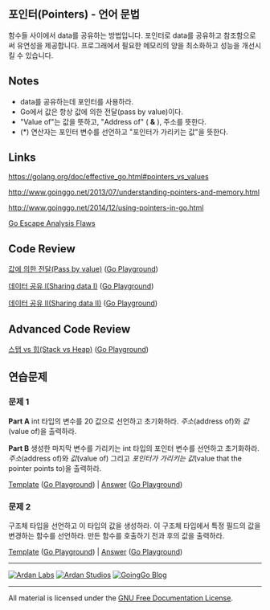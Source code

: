 ## 포인터(Pointers) - 언어 문법

함수들 사이에서 data를 공유하는 방법입니다. 포인터로 data를 공유하고 참조함으로써 유연성을 제공합니다. 프로그래에서 필요한 메모리의 양을 최소화하고 성능을 개선시킬 수 있습니다.

## Notes

* data를 공유하는데 포인터를 사용하라.
* Go에서 값은 항상 값에 의한 전달(pass by value)이다.
* "Value of"는 값을 뜻하고, "Address of" ( **&** ), 주소를 뜻한다.
* (*) 연산자는 포인터 변수를 선언하고 "포인터가 가리키는 값"을 뜻한다.

## Links

https://golang.org/doc/effective_go.html#pointers_vs_values

http://www.goinggo.net/2013/07/understanding-pointers-and-memory.html

http://www.goinggo.net/2014/12/using-pointers-in-go.html

[Go Escape Analysis Flaws](https://docs.google.com/document/d/1CxgUBPlx9iJzkz9JWkb6tIpTe5q32QDmz8l0BouG0Cw)

## Code Review

[값에 의한 전달(Pass by value)](example1/example1.go) ([Go Playground](https://play.golang.org/p/nNnsK6hWdP))

[데이터 공유 I(Sharing data I)](example2/example2.go) ([Go Playground](https://play.golang.org/p/FWmGnVUDoA))

[데이터 공유 II(Sharing data II)](example3/example3.go) ([Go Playground](http://play.golang.org/p/VYqb11RiWr))

## Advanced Code Review

[스탭 vs 힙(Stack vs Heap)](advanced/example1/example1.go) ([Go Playground](http://play.golang.org/p/931Cw6uzsn))

## 연습문제

### 문제 1

**Part A** int 타입의 변수를 20 값으로 선언하고 초기화하라. _주소_(address of)와 _값_(value of)을 출력하라.

**Part B** 생성한 마지막 변수를 가리키는 int 타입의 포인터 변수를 선언하고 초기화하라. _주소_(address of)와 _값_(value of) 그리고 _포인터가 가리키는 값_(value that the pointer points to)을 출력하라.

[Template](exercises/template1/template1.go) ([Go Playground](http://play.golang.org/p/asM7GXfJNk)) | 
[Answer](exercises/exercise1/exercise1.go) ([Go Playground](http://play.golang.org/p/pUtHSTN0Ef))

### 문제 2

구조체 타입을 선언하고 이 타입의 값을 생성하라. 이 구조체 타입에서 특정 필드의 값을 변경하는 함수를 선언하라. 만든 함수를 호출하기 전과 후의 값을 출력하라.

[Template](exercises/template2/template2.go) ([Go Playground](http://play.golang.org/p/b6-FNFOToO)) | 
[Answer](exercises/exercise2/exercise2.go) ([Go Playground](http://play.golang.org/p/oEtveMoO1s))

___
[![Ardan Labs](../../00-slides/images/ggt_logo.png)](http://www.ardanlabs.com)
[![Ardan Studios](../../00-slides/images/ardan_logo.png)](http://www.ardanstudios.com)
[![GoingGo Blog](../../00-slides/images/ggb_logo.png)](http://www.goinggo.net)
___
All material is licensed under the [GNU Free Documentation License](https://github.com/ArdanStudios/gotraining/blob/master/LICENSE).